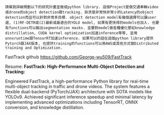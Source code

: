 

```
請幫我詳細規劃以下的研究計畫並做成python library. 這個Project是做交通車輛video或drone的object detection跟tracking. 訴求是非常快非常小的Latency的object detection而且可以針對非常多目標. object detection model有幾個選擇可以讓user選, (1)RF-DETR或(2)最新或最適合的YOLO model, 如果有更快得的models也加入. 也要有functions可以輸出segmentation masks. 並要對model做各種優化譬如knowledge distrillation, CUDA kernel optimization加速inference等等, 並用onnxruntime跟TensorRT加速inference. 如果可以的話在這個python library提供Pytorch跟JAX版本, 也提供training的functions可以用AWS或其他方式做Distributed training and Optimization. 

```

FastTrack github
https://github.com/George-wu509/FastTrack

Resume:
**FastTrack: High-Performance Multi-Object Detection and Tracking:**

Engineered FastTrack, a high-performance Python library for real-time multi-object tracking in traffic and drone videos. The system features a flexible dual-backend (PyTorch/JAX) architecture with SOTA models like YOLOv9. Achieved significant inference speedup and minimal latency by implementing advanced optimizations including TensorRT, ONNX conversion, and knowledge distillation.
